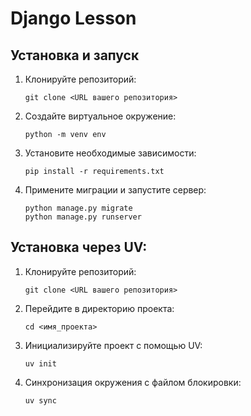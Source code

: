 # Django Lesson

## Установка и запуск

1. Клонируйте репозиторий:
    ```
    git clone <URL вашего репозитория>
    ```
2. Создайте виртуальное окружение:
    ```
    python -m venv env
    ```
3. Установите необходимые зависимости:
    ```
    pip install -r requirements.txt
    ```
4. Примените миграции и запустите сервер:
    ```
    python manage.py migrate
    python manage.py runserver
    ```

## Установка через UV:

1. Клонируйте репозиторий:
    ```
    git clone <URL вашего репозитория>
    ```
2. Перейдите в директорию проекта:
    ```
    cd <имя_проекта>
    ```
3. Инициализируйте проект с помощью UV:
    ```
    uv init
    ```
4. Синхронизация окружения с файлом блокировки:
    ```
    uv sync
    ```


